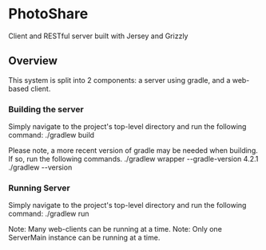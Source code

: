 # PhotoShare
Client and RESTful server built with Jersey and Grizzly 

## Overview
This system is split into 2 components: a server using gradle, and a web-based client. 

### Building the server
Simply navigate to the project's top-level directory and run the following command: 
./gradlew build

Please note, a more recent version of gradle may be needed when building. If so, run the following commands.
./gradlew wrapper --gradle-version 4.2.1
./gradlew --version

### Running Server
Simply navigate to the project's top-level directory and run the following command: 
./gradlew run

Note: Many web-clients can be running at a time.
Note: Only one ServerMain instance can be running at a time.
